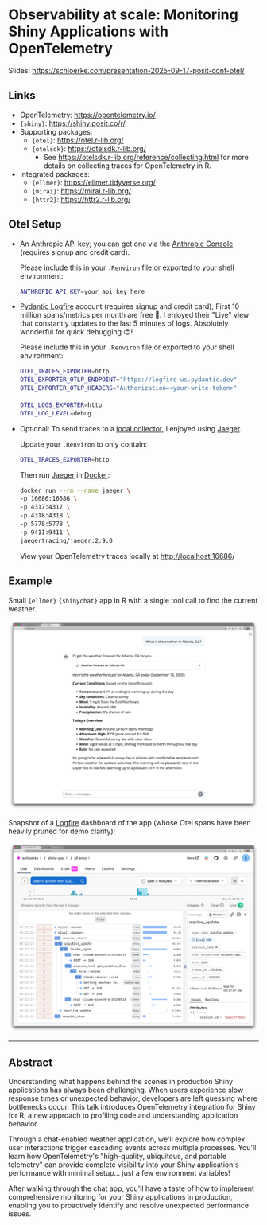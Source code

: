 # Observability at scale: Monitoring Shiny Applications with OpenTelemetry

Slides: https://schloerke.com/presentation-2025-09-17-posit-conf-otel/

## Links

* OpenTelemetry: https://opentelemetry.io/
* `{shiny}`: https://shiny.posit.co/r/
* Supporting packages:
  * `{otel}`: https://otel.r-lib.org/
  * `{otelsdk}`: https://otelsdk.r-lib.org/
    * See https://otelsdk.r-lib.org/reference/collecting.html for more details on
      collecting traces for OpenTelemetry in R.
* Integrated packages:
  * `{ellmer}`: https://ellmer.tidyverse.org/
  * `{mirai}`: https://mirai.r-lib.org/
  * `{httr2}`: https://httr2.r-lib.org/



## Otel Setup

* An Anthropic API key; you can get one via the [Anthropic Console](https://console.anthropic.com/) (requires signup and credit card).

  Please include this in your `.Renviron` file or exported to your shell environment:

  ```bash
  ANTHROPIC_API_KEY=your_api_key_here
  ```

* [Pydantic Logfire](https://pydantic.dev/logfire) account (requires signup and credit card); First 10 million spans/metrics per month are free 🎉. I enjoyed their "Live" view that constantly updates to the last 5 minutes of logs. Absolutely wonderful for quick debugging 😍!

  Please include this in your `.Renviron` file or exported to your shell environment:

  ```bash
  OTEL_TRACES_EXPORTER=http
  OTEL_EXPORTER_OTLP_ENDPOINT="https://logfire-us.pydantic.dev"
  OTEL_EXPORTER_OTLP_HEADERS="Authorization=<your-write-token>"

  OTEL_LOGS_EXPORTER=http
  OTEL_LOG_LEVEL=debug
  ```

* Optional: To send traces to a [local collector](https://otelsdk.r-lib.org/reference/collecting.html#setup-for-local-collectors), I enjoyed using [Jaeger](https://otelsdk.r-lib.org/reference/collecting.html#jaeger).

  Update your `.Renviron` to only contain:
  ```bash
  OTEL_TRACES_EXPORTER=http
  ```

  Then run [Jaeger](https://www.jaegertracing.io/) in [Docker](https://www.docker.com/):

  ```bash
  docker run --rm --name jaeger \
  -p 16686:16686 \
  -p 4317:4317 \
  -p 4318:4318 \
  -p 5778:5778 \
  -p 9411:9411 \
  jaegertracing/jaeger:2.9.0
  ```

  View your OpenTelemetry traces locally at <http://localhost:16686>/


## Example

Small `{ellmer}` `{shinychat}` app in R with a single tool call to find the current weather.

![](app.png)


Snapshot of a [Logfire](https://pydantic.dev/logfire) dashboard of the app (whose Otel spans have been heavily pruned for demo clarity):

![](logfire.png)


-------------------------------

## Abstract

Understanding what happens behind the scenes in production Shiny applications
has always been challenging. When users experience slow response times or
unexpected behavior, developers are left guessing where bottlenecks occur. This
talk introduces OpenTelemetry integration for Shiny for R, a new approach to
profiling code and understanding application behavior.

Through a chat-enabled weather application, we'll explore how complex user
interactions trigger cascading events across multiple processes. You'll learn
how OpenTelemetry's "high-quality, ubiquitous, and portable telemetry" can
provide complete visibility into your Shiny application's performance with
minimal setup... just a few environment variables!

After walking through the chat app, you'll have a taste of how to implement
comprehensive monitoring for your Shiny applications in production, enabling you
to proactively identify and resolve unexpected performance issues.
